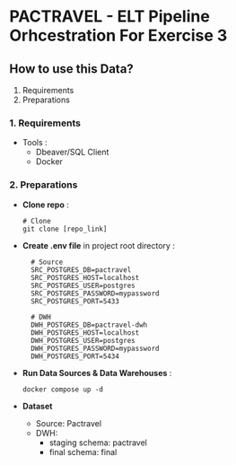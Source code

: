 # PACTRAVEL - ELT Pipeline Orhcestration For Exercise 3
## How to use this Data?
1. Requirements
2. Preparations

### 1. Requirements
- Tools :
    - Dbeaver/SQL Client
    - Docker

### 2. Preparations
- **Clone repo** :
  ```
  # Clone
  git clone [repo_link]
  ```
- **Create .env file** in project root directory :
  ```
    # Source
    SRC_POSTGRES_DB=pactravel
    SRC_POSTGRES_HOST=localhost
    SRC_POSTGRES_USER=postgres
    SRC_POSTGRES_PASSWORD=mypassword
    SRC_POSTGRES_PORT=5433

    # DWH
    DWH_POSTGRES_DB=pactravel-dwh
    DWH_POSTGRES_HOST=localhost
    DWH_POSTGRES_USER=postgres
    DWH_POSTGRES_PASSWORD=mypassword
    DWH_POSTGRES_PORT=5434
    ```


- **Run Data Sources & Data Warehouses** :
  ```
  docker compose up -d
  ```

- **Dataset**
    - Source: Pactravel
    - DWH:
        - staging schema: pactravel
        - final schema: final
